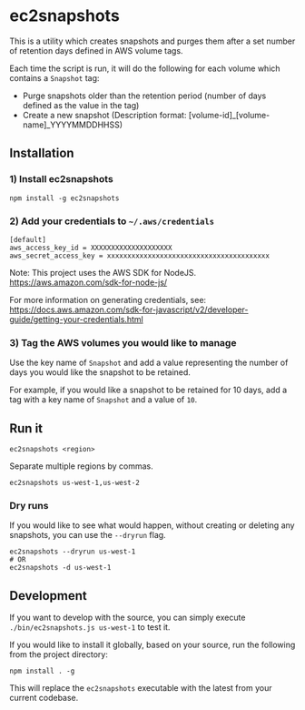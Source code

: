 # ec2snapshots

This is a utility which creates snapshots and purges them after a set number of retention days
defined in AWS volume tags.

Each time the script is run, it will do the following for each volume which contains a `Snapshot` tag:
 - Purge snapshots older than the retention period (number of days defined as the value in the tag)
 - Create a new snapshot (Description format: [volume-id]_[volume-name]_YYYYMMDDHHSS)
 

## Installation

### 1) Install ec2snapshots

```
npm install -g ec2snapshots
```

### 2) Add your credentials to `~/.aws/credentials`

```
[default]
aws_access_key_id = XXXXXXXXXXXXXXXXXXXX
aws_secret_access_key = xxxxxxxxxxxxxxxxxxxxxxxxxxxxxxxxxxxxxxxx
```

Note: This project uses the AWS SDK for NodeJS. https://aws.amazon.com/sdk-for-node-js/

For more information on generating credentials, see: https://docs.aws.amazon.com/sdk-for-javascript/v2/developer-guide/getting-your-credentials.html

### 3) Tag the AWS volumes you would like to manage

Use the key name of `Snapshot` and add a value representing the number of days you would like the snapshot to be retained.

For example, if you would like a snapshot to be retained for 10 days, add a tag with a key name
of `Snapshot` and a value of `10`.


## Run it

```
ec2snapshots <region>
```

Separate multiple regions by commas.

```
ec2snapshots us-west-1,us-west-2
```

### Dry runs

If you would like to see what would happen, without creating or deleting any snapshots,
you can use the `--dryrun` flag.

```
ec2snapshots --dryrun us-west-1
# OR
ec2snapshots -d us-west-1
```


## Development

If you want to develop with the source, you can simply execute `./bin/ec2snapshots.js us-west-1` to test it.

If you would like to install it globally, based on your source, run the following from the project directory:

```
npm install . -g
```

This will replace the `ec2snapshots` executable with the latest from your current codebase.
